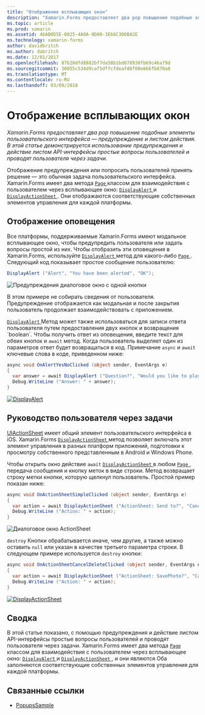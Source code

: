 ```yaml
---
title: "Отображение всплывающих окон"
description: "Xamarin.Forms предоставляет два pop повышение подобные элементы пользовательского интерфейса — предупреждение и листом действия. В этой статье демонстрируется использование предупреждения и действие листом API-интерфейсы простые вопросы пользователей и проводят пользователя через задачи."
ms.topic: article
ms.prod: xamarin
ms.assetid: 46AB0D5E-0025-4A8A-9D00-3E66C3D0BA2E
ms.technology: xamarin-forms
author: davidbritch
ms.author: dabritch
ms.date: 12/01/2017
ms.openlocfilehash: 87b20dfd8882bf7da58b1bd078930fb69c46a79d
ms.sourcegitcommit: 30055c534d9caf5dffcfdeafd6f08e666fb870a8
ms.translationtype: MT
ms.contentlocale: ru-RU
ms.lasthandoff: 03/09/2018
---
```

# <a name="displaying-pop-ups"></a>Отображение всплывающих окон

_Xamarin.Forms предоставляет два pop повышение подобные элементы пользовательского интерфейса — предупреждение и листом действия. В этой статье демонстрируется использование предупреждения и действие листом API-интерфейсы простые вопросы пользователей и проводят пользователя через задачи._

Отображение предупреждения или попросить пользователей принять решение — это обычная задача пользовательского интерфейса. Xamarin.Forms имеет два метода [ `Page` ](https://developer.xamarin.com/api/type/Xamarin.Forms.Page/) классом для взаимодействия с пользователем через всплывающее окно: [ `DisplayAlert` ](https://developer.xamarin.com/api/member/Xamarin.Forms.Page.DisplayAlert(System.String,System.String,System.String)/) и [ `DisplayActionSheet` ](https://developer.xamarin.com/api/member/Xamarin.Forms.Page.DisplayActionSheet(System.String,System.String,System.String,System.String[])/). Они отображаются соответствующие собственных элементов управления для каждой платформы.

## <a name="displaying-an-alert"></a>Отображение оповещения

Все платформы, поддерживаемые Xamarin.Forms имеют модальное всплывающее окно, чтобы предупредить пользователя или задать вопросы простой из них. Чтобы отобразить эти оповещения в Xamarin.Forms, используйте [ `DisplayAlert` ](https://developer.xamarin.com/api/member/Xamarin.Forms.Page.DisplayAlert(System.String,System.String,System.String)/) метод для какого-либо [ `Page` ](https://developer.xamarin.com/api/type/Xamarin.Forms.Page/). Следующий код показывает простое сообщение пользователю:

```csharp
DisplayAlert ("Alert", "You have been alerted", "OK");
```

![](pop-ups-images/alert.png "Предупреждения диалоговое окно с одной кнопки")

В этом примере не собирать сведения от пользователя. Предупреждение отображается как модальная и после закрытия пользователь продолжает взаимодействовать с приложением.

[ `DisplayAlert` ](https://developer.xamarin.com/api/member/Xamarin.Forms.Page.DisplayAlert(System.String,System.String,System.String)/) Метод может также использоваться для записи ответа пользователя путем предоставления двух кнопок и возвращения `boolean`. Чтобы получить ответ из оповещения, введите текст для обеих кнопок и `await` метод. Когда пользователь выделяет один из параметров ответ будет возвращаться в код. Примечание `async` и `await` ключевые слова в коде, приведенном ниже:

```csharp
async void OnAlertYesNoClicked (object sender, EventArgs e)
{
  var answer = await DisplayAlert ("Question?", "Would you like to play a game", "Yes", "No");
  Debug.WriteLine ("Answer: " + answer);
}
```

[![DisplayAlert](pop-ups-images/alert2-sml.png "предупреждения диалоговое окно с кнопками")](pop-ups-images/alert2.png#lightbox "диалоговое окно с кнопками на предупреждения")

## <a name="guiding-users-through-tasks"></a>Руководство пользователя через задачи

[UIActionSheet](https://developer.apple.com/library/ios/documentation/uikit/reference/uiactionsheet_class/Reference/Reference.html) имеет общий элемент пользовательского интерфейса в iOS. Xamarin.Forms [ `DisplayActionSheet` ](https://developer.xamarin.com/api/member/Xamarin.Forms.Page.DisplayActionSheet(System.String,System.String,System.String,System.String[])/) метод позволяет включать этот элемент управления в разных платформ приложений, подготовки к просмотру собственного представленным в Android и Windows Phone.

Чтобы открыть окно действие `await` [ `DisplayActionSheet` ](https://developer.xamarin.com/api/member/Xamarin.Forms.Page.DisplayActionSheet(System.String,System.String,System.String,System.String[])/) в любом [ `Page` ](https://developer.xamarin.com/api/type/Xamarin.Forms.Page/), передача сообщения и кнопку меток в виде строки. Метод возвращает строку метки кнопки, которую щелкнул пользователь. Простой пример показан ниже:

```csharp
async void OnActionSheetSimpleClicked (object sender, EventArgs e)
{
  var action = await DisplayActionSheet ("ActionSheet: Send to?", "Cancel", null, "Email", "Twitter", "Facebook");
  Debug.WriteLine ("Action: " + action);
}
```

![](pop-ups-images/action.png "Диалоговое окно ActionSheet")

`destroy` Кнопки обрабатывается иначе, чем другие, а также можно оставить `null` или указан в качестве третьего параметра строки. В следующем примере используется `destroy` кнопки:

```csharp
async void OnActionSheetCancelDeleteClicked (object sender, EventArgs e)
{
  var action = await DisplayActionSheet ("ActionSheet: SavePhoto?", "Cancel", "Delete", "Photo Roll", "Email");
  Debug.WriteLine ("Action: " + action);
}
```

[![DisplayActionSheet](pop-ups-images/action2-sml.png "диалоговое окно листа действий с кнопкой Destroy")](pop-ups-images/action2.png#lightbox "диалоговое окно листа действий с кнопкой Destroy")

## <a name="summary"></a>Сводка

В этой статье показано, с помощью предупреждения и действие листом API-интерфейсы простые вопросы пользователей и проводят пользователя через задачи. Xamarin.Forms имеет два метода [ `Page` ](https://developer.xamarin.com/api/type/Xamarin.Forms.Page/) классом для взаимодействия с пользователем через всплывающее окно: [ `DisplayAlert` ](https://developer.xamarin.com/api/member/Xamarin.Forms.Page.DisplayAlert(System.String,System.String,System.String)/) и [ `DisplayActionSheet` ](https://developer.xamarin.com/api/member/Xamarin.Forms.Page.DisplayActionSheet(System.String,System.String,System.String,System.String[])/), и они являются Оба заполняются соответствующие собственных элементов управления для каждой платформы.



## <a name="related-links"></a>Связанные ссылки

- [PopupsSample](https://developer.xamarin.com/samples/xamarin-forms/Navigation/Pop-ups/)
